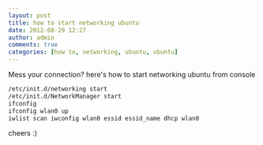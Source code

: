 ```yaml
---
layout: post
title: how to start networking ubuntu
date: 2012-08-29 12:27
author: admin
comments: true
categories: [how to, networking, ubuntu, ubuntu]
---
```

Mess your connection? here's how to start networking ubuntu from console

```bash
/etc/init.d/networking start
/etc/init.d/NetworkManager start
ifconfig
ifconfig wlan0 up
iwlist scan iwconfig wlan0 essid essid_name dhcp wlan0
```
cheers :)
